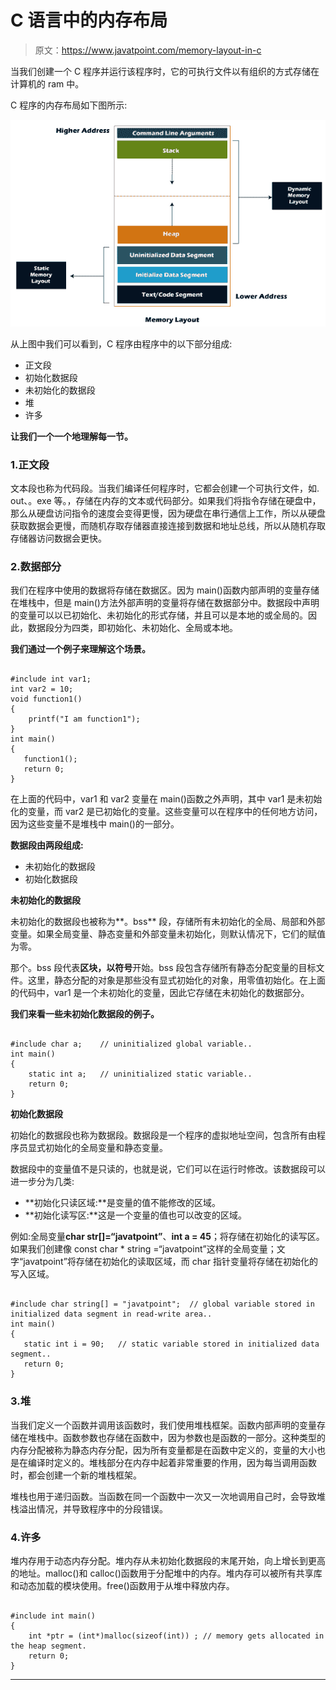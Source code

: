 # C 语言中的内存布局

> 原文：<https://www.javatpoint.com/memory-layout-in-c>

当我们创建一个 C 程序并运行该程序时，它的可执行文件以有组织的方式存储在计算机的 ram 中。

C 程序的内存布局如下图所示:

![Memory Layout in C](img/d83c61e3892944cc24d1f015b0d61790.png)

从上图中我们可以看到，C 程序由程序中的以下部分组成:

*   正文段
*   初始化数据段
*   未初始化的数据段
*   堆
*   许多

**让我们一个一个地理解每一节。**

### 1.正文段

文本段也称为代码段。当我们编译任何程序时，它都会创建一个可执行文件，如. out、。exe 等。，存储在内存的文本或代码部分。如果我们将指令存储在硬盘中，那么从硬盘访问指令的速度会变得更慢，因为硬盘在串行通信上工作，所以从硬盘获取数据会更慢，而随机存取存储器直接连接到数据和地址总线，所以从随机存取存储器访问数据会更快。

### 2.数据部分

我们在程序中使用的数据将存储在数据区。因为 main()函数内部声明的变量存储在堆栈中，但是 main()方法外部声明的变量将存储在数据部分中。数据段中声明的变量可以以已初始化、未初始化的形式存储，并且可以是本地的或全局的。因此，数据段分为四类，即初始化、未初始化、全局或本地。

**我们通过一个例子来理解这个场景。**

```

#include int var1;
int var2 = 10;
void function1()
{
    printf("I am function1");
} 
int main()
{
   function1();
   return 0;
} 
```

在上面的代码中，var1 和 var2 变量在 main()函数之外声明，其中 var1 是未初始化的变量，而 var2 是已初始化的变量。这些变量可以在程序中的任何地方访问，因为这些变量不是堆栈中 main()的一部分。

**数据段由两段组成:**

*   未初始化的数据段
*   初始化数据段

**未初始化的数据段**

未初始化的数据段也被称为**。bss** 段，存储所有未初始化的全局、局部和外部变量。如果全局变量、静态变量和外部变量未初始化，则默认情况下，它们的赋值为零。

那个。bss 段代表**区块，以符号**开始。bss 段包含存储所有静态分配变量的目标文件。这里，静态分配的对象是那些没有显式初始化的对象，用零值初始化。在上面的代码中，var1 是一个未初始化的变量，因此它存储在未初始化的数据部分。

**我们来看一些未初始化数据段的例子。**

```

#include char a;    // uninitialized global variable..
int main()
{
    static int a;   // uninitialized static variable..
    return 0; 
} 
```

**初始化数据段**

初始化的数据段也称为数据段。数据段是一个程序的虚拟地址空间，包含所有由程序员显式初始化的全局变量和静态变量。

数据段中的变量值不是只读的，也就是说，它们可以在运行时修改。该数据段可以进一步分为几类:

*   **初始化只读区域:**是变量的值不能修改的区域。
*   **初始化读写区:**这是一个变量的值也可以改变的区域。

例如:全局变量**char str[]=“javatpoint”**、**int a = 45**；将存储在初始化的读写区。如果我们创建像 const char * string =“javatpoint”这样的全局变量；文字“javatpoint”将存储在初始化的读取区域，而 char 指针变量将存储在初始化的写入区域。

```

#include char string[] = "javatpoint";  // global variable stored in initialized data segment in read-write area..
int main()
{
   static int i = 90;   // static variable stored in initialized data segment..
   return 0; 
} 
```

### 3.堆

当我们定义一个函数并调用该函数时，我们使用堆栈框架。函数内部声明的变量存储在堆栈中。函数参数也存储在函数中，因为参数也是函数的一部分。这种类型的内存分配被称为静态内存分配，因为所有变量都是在函数中定义的，变量的大小也是在编译时定义的。堆栈部分在内存中起着非常重要的作用，因为每当调用函数时，都会创建一个新的堆栈框架。

堆栈也用于递归函数。当函数在同一个函数中一次又一次地调用自己时，会导致堆栈溢出情况，并导致程序中的分段错误。

### 4.许多

堆内存用于动态内存分配。堆内存从未初始化数据段的末尾开始，向上增长到更高的地址。malloc()和 calloc()函数用于分配堆中的内存。堆内存可以被所有共享库和动态加载的模块使用。free()函数用于从堆中释放内存。

```

#include int main()
{
    int *ptr = (int*)malloc(sizeof(int)) ; // memory gets allocated in the heap segment.
    return 0;
} 
```

* * *